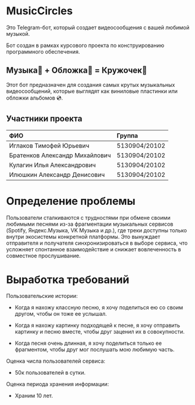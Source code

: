 # MusicCircles
Это Telegram-бот, который создает видеосообщения с вашей любимой музыкой.

Бот создан в рамках курсового проекта по конструированию программного обеспечения.

## Музыка🎵 + Обложка🌠 = Кружочек🤩
Этот бот предназначен для создания самых крутых музыкальных видеосообщений, которые выглядят как виниловые пластинки или обложки альбомов 💿.

## Участники проекта
| ФИО                            | Группа        |
|:-------------------------------|:--------------|
| Иглаков Тимофей Юрьевич        | 5130904/20102 |
| Братенков Александр Михайлович | 5130904/20102 |
| Кулагин Илья Александрович     | 5130904/20102 |
| Илюшкин Александр Денисович    | 5130904/20102 |

# Определение проблемы

Пользователи сталкиваются с трудностями при обмене своими любимыми песнями из-за фрагментации музыкальных сервисов (Spotify, Яндекс.Музыка, VK Музыка и др.), где треки доступны только внутри экосистемы конкретной платформы. Это вынуждает отправителя и получателя синхронизироваться в выборе сервиса, что усложняет спонтанное взаимодействие и снижает вовлеченность в совместное прослушивание.

# Выработка требований

Пользовательские истории:

-	Когда я нахожу классную песню, я хочу поделиться ею со своим другом, чтобы он тоже ее услышал.

-	Когда я нахожу картинку подходящей к песне, я хочу отправить картинку и песню вместе, чтобы друг заценил их в совокупности.

-	Когда песня очень длинная, я хочу поделиться только ее фрагментом, чтобы друг мог послушать мою любимую часть.

Оценка числа пользователей сервиса:

-	50к пользователей в сутки.

Оценка периода хранения информации:

-	Храним 10 лет.
